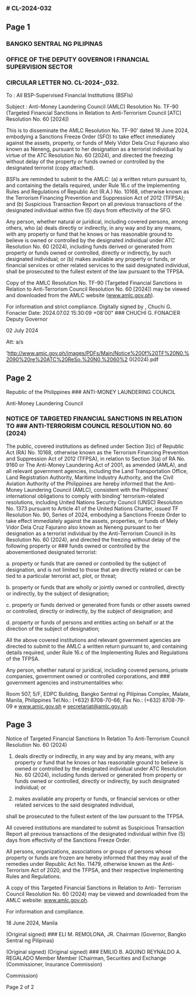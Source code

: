 ### # CL-2024-032

## Page 1

### BANGKO SENTRAL NG PILIPINAS

### OFFICE OF THE DEPUTY GOVERNOR I FINANCIAL SUPERVISION SECTOR

### CIRCULAR LETTER NO. CL-2024-_032.

To : All BSP-Supervised Financial Institutions (BSFIs)

Subject : Anti-Money Laundering Council (AMLC) Resolution No. TF-90 (Targeted Financial Sanctions in Relation to Anti-Terrorism Council [ATC] Resolution No. 60 [2024])

This is to disseminate the AMLC Resolution No. TF-90' dated 18 June 2024, embodying a Sanctions Freeze Order (SFO) to take effect immediately against the assets, property, or funds of Mely Vidor Dela Cruz Fajurano also known as Neneng, pursuant to her designation as a terrorist individual by virtue of the ATC Resolution No. 60 (2024), and directed the freezing without delay of the property or funds owned or controlled by the designated terrorist (copy attached).

BSFls are reminded to submit to the AMLC: (a) a written return pursuant to, and containing the details required, under Rule 16.c of the Implementing Rules and Regulations of Republic Act (R.A.) No. 10168, otherwise known as the Terrorism Financing Prevention and Suppression Act of 2012 (TFPSA); and (b) Suspicious Transaction Report on all previous transactions of the designated individual within five (5) days from effectivity of the SFO.

Any person, whether natural or juridical, including covered persons, among others, who (a) deals directly or indirectly, in any way and by any means, with any property or fund that he knows or has reasonable ground to believe is owned or controlled by the designated individual under ATC Resolution No. 60 (2024), including funds derived or generated from property or funds owned or controlled, directly or indirectly, by such designated individual; or (b) makes available any property or funds, or financial services or other related services to the said designated individual, shall be prosecuted to the fullest extent of the law pursuant to the TFPSA.

Copy of the AMLC Resolution No. TF-90 (Targeted Financial Sanctions in Relation to Anti-Terrorism Council Resolution No. 60 [2024]) may be viewed and downloaded from the AMLC website (www.amlc.gov.ph).

For information and strict compliance. Digitally signed by , Chuchi G. Fonacier Date: 2024.07.02 15:30:09 +08'00" ### CHUCHI G. FONACIER Deputy Governor

02 July 2024

Att: a/s

‘http://www.amic.gov.ph/images/PDFs/Main/Notice%200f%20TF%20N0.%2090%20re%20ATC%20ReSo.%20N0.%2060%2 0(2024).pdf

## Page 2

Republic of the Philippines ### ANTI-MONEY LAUNDERING COUNCIL

Anti-Money Laundering Council

### NOTICE OF TARGETED FINANCIAL SANCTIONS IN RELATION TO ### ANTI-TERRORISM COUNCIL RESOLUTION NO. 60 (2024)

The public, covered institutions as defined under Section 3(c) of Republic Act (RA) No. 10168, otherwise known as the Terrorism Financing Prevention and Suppression Act of 2012 (TFPSA), in relation to Section 3(a) of RA No. 9160 or The Anti-Money Laundering Act of 2001, as amended (AMLA), and all relevant government agencies, including the Land Transportation Office, Land Registration Authority, Maritime Industry Authority, and the Civil Aviation Authority of the Philippines are hereby informed that the Anti- Money Laundering Council (AMLC), consistent with the Philippines’ international obligations to comply with binding’ terrorism-related resolutions, including United Nations Security Council (UNSC) Resolution No. 1373 pursuant to Article 41 of the United Nations Charter, issued TF Resolution No. 90, Series of 2024, embodying a Sanctions Freeze Order to take effect immediately against the assets, properties, or funds of Mely Vidor Dela Cruz Fajurano also known as Neneng pursuant to her designation as a terrorist individual by the Anti-Terrorism Council in its Resolution No. 60 (2024), and directed the freezing without delay of the following property or ### funds owned or controlled by the abovementioned designated terrorist:

a. property or funds that are owned or controlled by the subject of designation, and is not limited to those that are directly related or can be tied to a particular terrorist act, plot, or threat;

b. property or funds that are wholly or jointly owned or controlled, directly or indirectly, by the subject of designation;

c. property or funds derived or generated from funds or other assets owned or controlled, directly or indirectly, by the subject of designation; and

d. property or funds of persons and entities acting on behalf or at the direction of the subject of designation;

All the above covered institutions and relevant government agencies are directed to submit to the AMLC a written return pursuant to, and containing details required, under Rule 16.c of the Implementing Rules and Regulations of the TFPSA.

Any person, whether natural or juridical, including covered persons, private companies, government owned or controlled corporations, and ### government agencies and instrumentalities who:

Room 507, 5/F, EDPC Building, Bangko Sentral ng Pilipinas Complex, Malate, Manila, Philippines Tel.No.: (+632) 8708-70-66; Fax No.: (+632) 8708-79-09 e www.amic.gov.ph e secretariat@amlc.gov.ph

## Page 3

Notice of Targeted Financial Sanctions In Relation To Anti-Terrorism Council Resolution No. 60 (2024)

1. deals directly or indirectly, in any way and by any means, with any property or fund that he knows or has reasonable ground to believe is owned or controlled by the designated individual under ATC Resolution No. 60 (2024), including funds derived or generated from property or funds owned or controlled, directly or indirectly, by such designated individual; or

2. makes available any property or funds, or financial services or other related services to the said designated individual,

shall be prosecuted to the fullest extent of the law pursuant to the TFPSA.

All covered institutions are mandated to submit as Suspicious Transaction Report all previous transactions of the designated individual within five (5) days from effectivity of the Sanctions Freeze Order.

All persons, organizations, associations or groups of persons whose property or funds are frozen are hereby informed that they may avail of the remedies under Republic Act No. 11479, otherwise known as the Anti- Terrorism Act of 2020, and the TFPSA, and their respective Implementing Rules and Regulations.

A copy of this Targeted Financial Sanctions in Relation to Anti- Terrorism Council Resolution No. 60 (2024) may be viewed and downloaded from the AMLC website: www.amlc.gov.ph.

For information and compliance.

18 June 2024, Manila

(Original signed) ### ELI M. REMOLONA, JR. Chairman (Governor, Bangko Sentral ng Pilipinas)

(Original signed) (Original signed) ### EMILIO B. AQUINO REYNALDO A. REGALADO Member Member (Chairman, Securities and Exchange (Commissioner, Insurance Commission)

Commission)

Page 2 of 2 